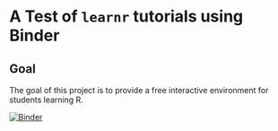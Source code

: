 # A Test of `learnr` tutorials using Binder

## Goal

The goal of this project is to provide a free interactive environment for students learning R.

[![Binder](https://mybinder.org/badge_logo.svg)](https://mybinder.org/v2/gh/vectrlab/learnr/master?urlpath=shiny/test1/)
